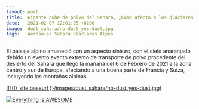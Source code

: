 ```yaml
---
layout: post
title:  Gigante nube de polvo del Sahara, ¿Cómo afecta a los glaciares Alpinos?
date:   2021-02-07 12:01:05 +0200
image:  dust_sahara/no-dust_yes-dust.jpg
tags:   Aerosoles Sahara Glaciares Alpes
---
```


El paisaje alpino amaneció con un aspecto sinistro, con el cielo anaranjado debido un evento evento extremo de transporte de polvo procedente del desierto del Sahara que llegó la mañana del 6 de Febrero de 2021 a la zona centro y sur de Europa, afectando a una buena parte de Francia y Suiza, incluyendo las montañas alpinas.

[![]({{ site.baseurl }}/images/dust_sahara/no-dust_yes-dust.jpg)](https://gmao.gsfc.nasa.gov/research/aerosol/modeling/nr1_movie/aerosols_geos5.mp4 "Aerosoles")

[![Everything Is AWESOME](https://www.nasa.gov/sites/default/files/styles/full_width_feature/public/images/706644main_705852main_GEOS5_full_full.jpeg)](https://gmao.gsfc.nasa.gov/research/aerosol/modeling/nr1_movie/aerosols_geos5.mp4 "Everything Is AWESOME")
